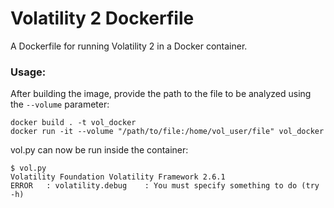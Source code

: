 # Volatility 2 Dockerfile
A Dockerfile for running Volatility 2 in a Docker container.

### Usage:
After building the image, provide the path to the file to be analyzed using the `--volume` parameter:
```
docker build . -t vol_docker
docker run -it --volume "/path/to/file:/home/vol_user/file" vol_docker
```
vol.py can now be run inside the container:
```
$ vol.py
Volatility Foundation Volatility Framework 2.6.1
ERROR   : volatility.debug    : You must specify something to do (try -h)
```
